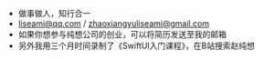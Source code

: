 - 做事做人，知行合一
- liseami@qq.com / zhaoxiangyuliseami@gmail.com
- 如果你想参与纯想公司的创业，可以将简历发送至我的邮箱
- 另外我用三个月时间录制了《SwiftUI入门课程》，在B站搜索赵纯想
<!--
liseami/liseami is a ✨ special ✨ repository because its `README.md` (this file) appears on your GitHub profile.
You can click the Preview link to take a look at your changes.
--->
